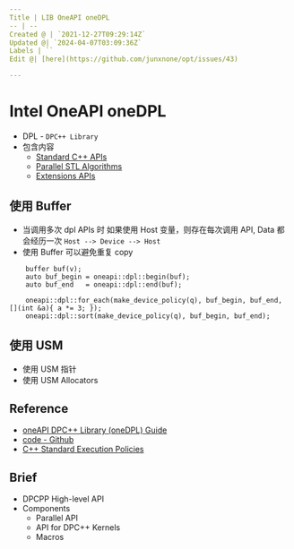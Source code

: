 ```yaml
---
Title | LIB OneAPI oneDPL
-- | --
Created @ | `2021-12-27T09:29:14Z`
Updated @| `2024-04-07T03:09:36Z`
Labels | ``
Edit @| [here](https://github.com/junxnone/opt/issues/43)

---
```

# Intel OneAPI oneDPL

- DPL - `DPC++ Library`
- 包含内容
  - [Standard C++ APIs](https://www.intel.com/content/www/us/en/docs/onedpl/developer-guide/2022-0/tested-standard-c-apis.html)
  - [Parallel STL Algorithms](https://www.intel.com/content/www/us/en/developer/articles/guide/get-started-with-parallel-stl.html)
  - [Extensions APIs](https://www.intel.com/content/www/us/en/docs/onedpl/developer-guide/2022-0/parallel-api.html)

## 使用 Buffer
- 当调用多次 dpl APIs 时 如果使用 Host 变量，则存在每次调用 API, Data 都会经历一次 `Host --> Device --> Host`
- 使用 Buffer 可以避免重复 copy

```
    buffer buf(v);
    auto buf_begin = oneapi::dpl::begin(buf);
    auto buf_end   = oneapi::dpl::end(buf);

    oneapi::dpl::for_each(make_device_policy(q), buf_begin, buf_end, [](int &a){ a *= 3; });
    oneapi::dpl::sort(make_device_policy(q), buf_begin, buf_end);
```

## 使用 USM
- 使用 USM 指针
- 使用 USM Allocators

## Reference
- [oneAPI DPC++ Library (oneDPL) Guide](https://oneapi-src.github.io/oneDPL/index.html)
- [code - Github](https://github.com/oneapi-src/oneDPL)
- [C++ Standard Execution Policies](https://en.cppreference.com/w/cpp/algorithm/execution_policy_tag_t)

## Brief
- DPCPP High-level API
- Components
  - Parallel API
  - API for DPC++ Kernels
  - Macros




